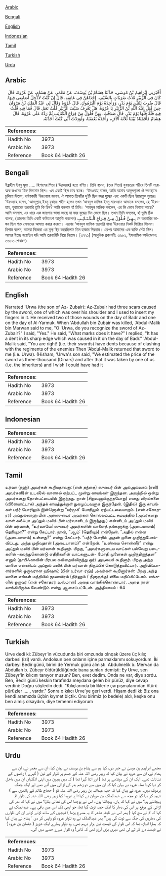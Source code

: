 [Arabic](#arabic)

[Bengali](#bengali)

[English](#english)

[Indonesian](#indonesian)

[Tamil](#tamil)

[Turkish](#turkish)

[Urdu](#urdu)

## Arabic


<div dir="rtl" lang="ar" style={{fontSize:'larger',backgroundColor:'#f8f9fa',padding:20}}>
أَخْبَرَنِي إِبْرَاهِيمُ بْنُ مُوسَى، حَدَّثَنَا هِشَامُ بْنُ يُوسُفَ، عَنْ مَعْمَرٍ، عَنْ هِشَامٍ، عَنْ عُرْوَةَ، قَالَ كَانَ فِي الزُّبَيْرِ ثَلاَثُ ضَرَبَاتٍ بِالسَّيْفِ، إِحْدَاهُنَّ فِي عَاتِقِهِ، قَالَ إِنْ كُنْتُ لأُدْخِلُ أَصَابِعِي فِيهَا‏.‏ قَالَ ضُرِبَ ثِنْتَيْنِ يَوْمَ بَدْرٍ، وَوَاحِدَةً يَوْمَ الْيَرْمُوكِ‏.‏ قَالَ عُرْوَةُ وَقَالَ لِي عَبْدُ الْمَلِكِ بْنُ مَرْوَانَ حِينَ قُتِلَ عَبْدُ اللَّهِ بْنُ الزُّبَيْرِ يَا عُرْوَةُ، هَلْ تَعْرِفُ سَيْفَ الزُّبَيْرِ قُلْتُ نَعَمْ‏.‏ قَالَ فَمَا فِيهِ قُلْتُ فِيهِ فَلَّةٌ فُلَّهَا يَوْمَ بَدْرٍ‏.‏ قَالَ صَدَقْتَ‏.‏ بِهِنَّ فُلُولٌ مِنْ قِرَاعِ الْكَتَائِبِ ثُمَّ رَدَّهُ عَلَى عُرْوَةَ‏.‏ قَالَ هِشَامٌ فَأَقَمْنَاهُ بَيْنَنَا ثَلاَثَةَ آلاَفٍ، وَأَخَذَهُ بَعْضُنَا، وَلَوَدِدْتُ أَنِّي كُنْتُ أَخَذْتُهُ‏.‏
</div>
<div style={{backgroundColor:'#f8f9fa',padding:20, marginBottom: 10}}><table> <thead> <tr> <th>References:</th> <th></th> </tr> </thead> <tbody><tr><td>Hadith No</td><td>3973</td></tr><tr><td>Arabic No</td><td>3973</td></tr><tr><td>Reference</td><td>Book 64 Hadith 26</td></tr></tbody></table></div>

## Bengali


<div dir="ltr" lang="bn" style={{fontSize:'larger',backgroundColor:'#f8f9fa',padding:20}}>
ইব্রাহীম ইবনু মূসা ..... হিশামের পিতা (‘উরওয়াহ) হতে বর্ণিত। তিনি বলেন, (তার পিতা) যুবায়রের শরীরে তিনটি মারাত্মক জখমের চিহ্ন বিদ্যমান ছিল। এর একটি ছিল তার স্কন্ধে। ‘উরওয়াহ বলেন, আমি আমার আঙ্গুলগুলো ঐ ক্ষতস্থানে ঢুকিয়ে দিতাম, বর্ণনাকারী ‘উরওয়াহ বলেন, ঐ আঘাত তিনটির দু’টি ছিল বদর যুদ্ধের এবং একটি ছিল ইয়ারমুক যুদ্ধের। ‘উরওয়াহ বলেন, ‘আবদুল্লাহ্ ইবনু যুবায়র শহীদ হলেন তখন ‘আবদুল মালিক ইবনু মারওয়ান আমাকে বললেন, হে ‘উরওয়াহ, যুবায়রের তরবারি তুমি কি চিন? আমি বললাম হাঁ চিনি। ‘আবদুল মালিক বললেন, এর কি কোন নিশানা আছে? আমি বললাম, এর ধারে এক জায়গায় ভাঙ্গা আছে যা বদর যুদ্ধের দিন ভেঙ্গে ছিল। তখন তিনি বললেন, হাঁ তুমি ঠিক বলেছ, (তারপর তিনি একটি কবিতাংশ আবৃত্তি করলেন) بِـهِـنَّ فُـلُوْلٌ مِـنْ قِـرَاعِ الْـكَـتَـائِـبِ সে তরবারির ভাঙ্গন ছিল শত্রু সেনাদের আঘাত করার কারণে। এরপর ‘আবদুল মালিক তরবারি খানা ‘উরওয়ার নিকট ফিরিয়ে দিলেন। হিশাম বলেন, আমরা নিজেরা এর মূল্য স্থির করেছিলাম তিন হাজার দিরহাম। এরপর আমাদের এক ব্যক্তি সেটা নিল। আমার ইচ্ছে হয়েছিল যদি আমি তরবারিটি নিয়ে নিতাম। [৩৭২১] (আধুনিক প্রকাশনীঃ ৩৬৮১, ইসলামিক ফাউন্ডেশনঃ ৩৬৮৩ শেষাংশ)
</div>
<div style={{backgroundColor:'#f8f9fa',padding:20, marginBottom: 10}}><table> <thead> <tr> <th>References:</th> <th></th> </tr> </thead> <tbody><tr><td>Hadith No</td><td>3973</td></tr><tr><td>Arabic No</td><td>3973</td></tr><tr><td>Reference</td><td>Book 64 Hadith 26</td></tr></tbody></table></div>

## English


<div dir="ltr" lang="en" style={{fontSize:'larger',backgroundColor:'#f8f9fa',padding:20}}>
Narrated 'Urwa (the son of Az- Zubair): Az-Zubair had three scars caused by the sword, one of which was over his shoulder and I used to insert my fingers in it. He received two of those wounds on the day of Badr and one on the day of Al-Yarmuk. When 'Abdullah bin Zubair was killed, 'Abdul-Malik bin Marwan said to me, "O 'Urwa, do you recognize the sword of Az-Zubair?" I said, "Yes." He said, "What marks does it have?" I replied, "It has a dent in its sharp edge which was caused in it on the day of Badr." 'Abdul- Malik said, "You are right! (i.e. their swords) have dents because of clashing with the regiments of the enemies Then 'Abdul-Malik returned that sword to me (i.e. Urwa). (Hisham, 'Urwa's son said, "We estimated the price of the sword as three-thousand (Dinars) and after that it was taken by one of us (i.e. the inheritors) and I wish I could have had it
</div>
<div style={{backgroundColor:'#f8f9fa',padding:20, marginBottom: 10}}><table> <thead> <tr> <th>References:</th> <th></th> </tr> </thead> <tbody><tr><td>Hadith No</td><td>3973</td></tr><tr><td>Arabic No</td><td>3973</td></tr><tr><td>Reference</td><td>Book 64 Hadith 26</td></tr></tbody></table></div>

## Indonesian


<div dir="ltr" lang="id" style={{fontSize:'larger',backgroundColor:'#f8f9fa',padding:20}}>

</div>
<div style={{backgroundColor:'#f8f9fa',padding:20, marginBottom: 10}}><table> <thead> <tr> <th>References:</th> <th></th> </tr> </thead> <tbody><tr><td>Hadith No</td><td>3973</td></tr><tr><td>Arabic No</td><td>3973</td></tr><tr><td>Reference</td><td>Book 64 Hadith 26</td></tr></tbody></table></div>

## Tamil


<div dir="ltr" lang="ta" style={{fontSize:'larger',backgroundColor:'#f8f9fa',padding:20}}>
உர்வா (ரஹ்) அவர்கள் கூறியதாவது: (என் தந்தை) ஸுபைர் பின் அல்அவ்வாம் (ரலி) அவர்களி(ன் உடலி)ல் வாளால் ஏற்பட்ட மூன்று காயங்கள் இருந்தன. அவற்றில் ஒன்று அவர்களது தோள்பட்டையில் இருந்தது. நான் (சிறுவனாயிருந்தபோது) எனது விரல்களை (விளையாட்டாக) அந்தக் காயத்துக்குள் நுழைப்பவனாக இருந்தேன். (இதில்) இரு காயங்கள் பத்ர் போரிலும் இன்னொன்று “யர்மூக்' போரிலும் ஏற்பட்டவையாகும். (என் சகோதரர்) அப்துல்லாஹ் பின் அஸ்ஸுபைர் அவர்கள் கொல்லப்பட்ட சமயத்தில் (அவர்களது வாள் கலீஃபா அப்துல் மலிக் பின் மர்வானிடம் இருந்தது.) என்னிடம் அப்துல் மலிக் பின் மர்வான், “உர்வாவே! ஸுபைர் அவர்களின் வாளைத் தங்களுக்கு (அடையாளம்) தெரியுமா?” என்று கேட்டார். நான், “ஆம்' (தெரியும்) என்றேன். “அதில் என்ன (அடையாளம்) உள்ளது?” என்று கேட்டார். “பத்ர் போரில் அதன் முனை முறிந்துபோய்விட்டது. அந்த முறிவுதான் (அடையாளம்)” என்றேன். “உண்மை சொன்னீர்” என்று அப்துல் மலிக் பின் மர்வான் கூறினார். பிறகு, “அவர்களுடைய வாட்கள் பல்வேறு படைகளில் -கலந்துகொண்டு எதிரிகளின் வாட்களுடன்- மோதி முனைகள் முறிந்திருந்தன” எனும் (நாபிஃகாவின் பிரபல கவிதையிலிருந்து ஓர்) அடியைக் கூறினார். பிறகு அந்த வாளை என்னிடம் அப்துல் மலிக் பின் மர்வான் திருப்பிக் கொடுத்துவிட்டார். அறிவிப்பாளர்களில் ஒருவரான ஹிஷாம் (பின் உர்வா-ரஹ்) அவர்கள் கூறினார்கள்: பிறகு அந்த வாளை எங்கள் மத்தியில் மூவாயிரம் (திர்ஹம் / தீனாருக்கு) விலை மதிப்பிட்டோம். எங்களில் ஒருவர் (என் சகோதரர் உஸ்மான்) அதை வாங்கிக்கொண்டார். அதை நான் வாங்கியிருக்க வேண்டும் என்று ஆசைப்பட்டேன். அத்தியாயம் : 64
</div>
<div style={{backgroundColor:'#f8f9fa',padding:20, marginBottom: 10}}><table> <thead> <tr> <th>References:</th> <th></th> </tr> </thead> <tbody><tr><td>Hadith No</td><td>3973</td></tr><tr><td>Arabic No</td><td>3973</td></tr><tr><td>Reference</td><td>Book 64 Hadith 26</td></tr></tbody></table></div>

## Turkish


<div dir="ltr" lang="tr" style={{fontSize:'larger',backgroundColor:'#f8f9fa',padding:20}}>
Urve dedi ki: Zübeyr'in vücudunda biri omzunda olnqak üzere üç kılıç darbesi (izi) vardı. Andolsun ben onların içine parmaklarımı sokuyordum. İki darbeyi Bedir günü, birini de Yermuk günü almıştı. Abdulmelik b. Mervan da Abdullah b. Zübeyr öldürüldüğünde bana şunları demişti: Ey Urve, sen Zübeyr'in kılıcını tanıyor musun? Ben, evet dedim. Onda ne var, diye sordu. Ben, Bedir günü keskin tarafında meydana gelen bir pürüz, diye cevap verdini: Doğru söyledin dedi. "Kılıçlarında birliklerle çarpışmalarından ötürü pürüzler .... , vardır." Sonra o kılıcı Urve'ye geri verdi. Hişam dedi ki: Biz ona kendi aramızda üçbin kıymet biçtik. Onu birimiz (o bedele) aldı, keşke onu ben almış olsaydım, diye temenni ediyorum
</div>
<div style={{backgroundColor:'#f8f9fa',padding:20, marginBottom: 10}}><table> <thead> <tr> <th>References:</th> <th></th> </tr> </thead> <tbody><tr><td>Hadith No</td><td>3973</td></tr><tr><td>Arabic No</td><td>3973</td></tr><tr><td>Reference</td><td>Book 64 Hadith 26</td></tr></tbody></table></div>

## Urdu


<div dir="rtl" lang="ur" style={{fontSize:'larger',backgroundColor:'#f8f9fa',padding:20}}>
مجھے ابراہیم بن موسیٰ نے خبر دی، کہا ہم سے ہشام بن یوسف نے بیان کیا، ان سے معمر نے، ان سے ہشام نے، ان سے عروہ نے بیان کیا کہ زبیر رضی اللہ عنہ کے جسم پر تلوار کے تین ( گہرے ) زخموں کے نشانات تھے۔ ایک ان کے مونڈھے پر تھا ( اور اتنا گہرا تھا ) کہ میں بچپن میں اپنی انگلیاں ان میں داخل کر دیا کرتا تھا۔ عروہ نے بیان کیا کہ ان میں سے دو زخم بدر کی لڑائی میں آئے تھے اور ایک جنگ یرموک میں۔ عروہ نے بیان کیا کہ جب عبداللہ بن زبیر رضی اللہ عنہ کو ( حجاج ظالم کے ہاتھوں سے ) شہید کر دیا گیا تو مجھ سے عبدالملک بن مروان نے کہا: اے عروہ! کیا زبیر رضی اللہ عنہ کی تلوار تم پہچانتے ہو؟ میں نے کہا کہ ہاں، پہچانتا ہوں۔ اس نے پوچھا اس کی نشانی بتاؤ؟ میں نے کہا کہ بدر کی لڑائی کے موقع پر اس کی دھار کا ایک حصہ ٹوٹ گیا تھا، جو ابھی تک اس میں باقی ہے۔ عبدالملک نے کہا کہ تم نے سچ کہا ( پھر اس نے نابغہ شاعر کا یہ مصرع پڑھا ) فوجوں کے ساتھ لڑتے لڑتے ان کی تلوارں کی دھاریں کی جگہ سے ٹوٹ گی ہیں“ پھر عبدالملک نے وہ تلوار عروہ کو واپس کر دی ‘ ہشام نے بیان کیا کہ ہمارا اندازہ تھا کہ اس تلوار کی قیمت تین ہزار درہم تھی۔ وہ تلوار ہمارے ایک عزیز ( عثمان بن عروہ ) نے قیمت دے کر لے لی تھی میری بڑی آرزو تھی کہ کاش! وہ تلوار میرے حصے میں آتی۔
</div>
<div style={{backgroundColor:'#f8f9fa',padding:20, marginBottom: 10}}><table> <thead> <tr> <th>References:</th> <th></th> </tr> </thead> <tbody><tr><td>Hadith No</td><td>3973</td></tr><tr><td>Arabic No</td><td>3973</td></tr><tr><td>Reference</td><td>Book 64 Hadith 26</td></tr></tbody></table></div>